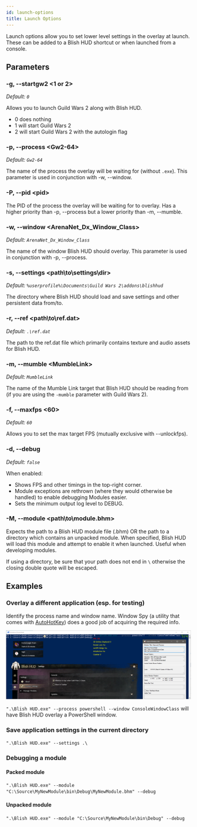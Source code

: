 ```yaml
---
id: launch-options
title: Launch Options
---
```


Launch options allow you to set lower level settings in the overlay at launch.  These can be added to a Blish HUD shortcut or when launched from a console.

## Parameters

### -g, --startgw2 <1 or 2\>

_Default: `0`_

Allows you to launch Guild Wars 2 along with Blish HUD.

- 0 does nothing
- 1 will start Guild Wars 2
- 2 will start Guild Wars 2 with the autologin flag

### -p, --process <Gw2-64\>

_Default: `Gw2-64`_

The name of the process the overlay will be waiting for (without `.exe`). This parameter is used in conjunction with -w, --window.

### -P, --pid <pid\>

The PID of the process the overlay will be waiting for to overlay.  Has a higher priority than -p, --process but a lower priority than -m, --mumble.

### -w, --window <ArenaNet_Dx_Window_Class\>

_Default: `ArenaNet_Dx_Window_Class`_

The name of the window Blish HUD should overlay. This parameter is used in conjunction with -p, --process.

### -s, --settings <path\to\settings\dir\>

_Default: `%userprofile%\Documents\Guild Wars 2\addons\blishhud`_

The directory where Blish HUD should load and save settings and other persistent data from/to.

### -r, --ref <path\to\ref.dat\>

_Default: `.\ref.dat`_

The path to the ref.dat file which primarily contains texture and audio assets for Blish HUD. 

### -m, --mumble <MumbleLink\>

_Default: `MumbleLink`_

The name of the Mumble Link target that Blish HUD should be reading from (if you are using the `-mumble` parameter with Guild Wars 2).

### -f, --maxfps <60\>

_Default: `60`_

Allows you to set the max target FPS (mutually exclusive with --unlockfps).

### -d, --debug

_Default: `false`_

When enabled:
* Shows FPS and other timings in the top-right corner.
* Module exceptions are rethrown (where they would otherwise be handled) to enable debugging Modules easier.
* Sets the minimum output log level to DEBUG.

### -M, --module <path\to\module.bhm\>

Expects the path to a Blish HUD module file (.bhm) OR the path to a directory which contains an unpacked module.  When specified, Blish HUD will load this module and attempt to enable it when launched.  Useful when developing modules.

If using a directory, be sure that your path does not end in `\` otherwise the closing double quote will be escaped.

## Examples

### Overlay a different application (esp. for testing)

Identify the process name and window name.  Window Spy (a utility that comes with [AutoHotKey](https://www.autohotkey.com/download/)) does a good job of acquiring the required info.

![](/img/docs/launch-options.png)

`".\Blish HUD.exe" --process powershell --window ConsoleWindowClass` will have Blish HUD overlay a PowerShell window.

### Save application settings in the current directory

`".\Blish HUD.exe" --settings .\`

### Debugging a module

#### Packed module

`".\Blish HUD.exe" --module "C:\Source\MyNewModule\bin\Debug\MyNewModule.bhm" --debug`

#### Unpacked module

`".\Blish HUD.exe" --module "C:\Source\MyNewModule\bin\Debug" --debug`